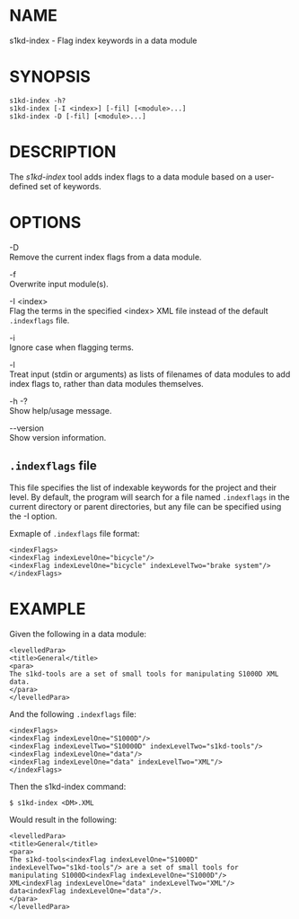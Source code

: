 NAME
====

s1kd-index - Flag index keywords in a data module

SYNOPSIS
========

    s1kd-index -h?
    s1kd-index [-I <index>] [-fil] [<module>...]
    s1kd-index -D [-fil] [<module>...]

DESCRIPTION
===========

The *s1kd-index* tool adds index flags to a data module based on a user-defined set of keywords.

OPTIONS
=======

-D  
Remove the current index flags from a data module.

-f  
Overwrite input module(s).

-I &lt;index&gt;  
Flag the terms in the specified &lt;index&gt; XML file instead of the default `.indexflags` file.

-i  
Ignore case when flagging terms.

-l  
Treat input (stdin or arguments) as lists of filenames of data modules to add index flags to, rather than data modules themselves.

-h -?  
Show help/usage message.

--version  
Show version information.

`.indexflags` file
------------------

This file specifies the list of indexable keywords for the project and their level. By default, the program will search for a file named `.indexflags` in the current directory or parent directories, but any file can be specified using the -I option.

Exmaple of `.indexflags` file format:

    <indexFlags>
    <indexFlag indexLevelOne="bicycle"/>
    <indexFlag indexLevelOne="bicycle" indexLevelTwo="brake system"/>
    </indexFlags>

EXAMPLE
=======

Given the following in a data module:

    <levelledPara>
    <title>General</title>
    <para>
    The s1kd-tools are a set of small tools for manipulating S1000D XML
    data.
    </para>
    </levelledPara>

And the following `.indexflags` file:

    <indexFlags>
    <indexFlag indexLevelOne="S1000D"/>
    <indexFlag indexLevelTwo="S10000D" indexLevelTwo="s1kd-tools"/>
    <indexFlag indexLevelOne="data"/>
    <indexFlag indexLevelOne="data" indexLevelTwo="XML"/>
    </indexFlags>

Then the s1kd-index command:

    $ s1kd-index <DM>.XML

Would result in the following:

    <levelledPara>
    <title>General</title>
    <para>
    The s1kd-tools<indexFlag indexLevelOne="S1000D"
    indexLevelTwo="s1kd-tools"/> are a set of small tools for
    manipulating S1000D<indexFlag indexLevelOne="S1000D"/>
    XML<indexFlag indexLevelOne="data" indexLevelTwo="XML"/>
    data<indexFlag indexLevelOne="data"/>.
    </para>
    </levelledPara>
